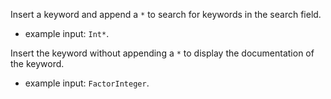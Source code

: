 Insert a keyword and append a `*` to search for keywords in the search field. 

* example input: `Int*`.


Insert the keyword without appending  a `*` to display the documentation of the keyword.

* example input: `FactorInteger`.